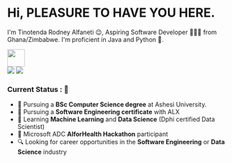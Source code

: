 <h1><span> Hi, PLEASURE TO HAVE YOU HERE. </span> </h1>

I'm Tinotenda Rodney Alfaneti 😉, Aspiring Software Developer 👨🏻‍💻 from Ghana/Zimbabwe. I'm proficient in Java and Python 🐍.

<img src="https://readme-typing-svg.herokuapp.com?vCenter=true&width=500&lines=Software+Developer;Java+and+Python+Developer+with+2%2B+Years+Experience;Passionate+about+Web+Development+and+Mobile+App+Development" height="40"/>

<div>
<a href="mailto: tinotendaalfaneti18@gmail.com">
<img src="https://img.shields.io/badge/-tinotendaalfaneti18%40gmail.com-7B83EB?&style=for-the-badge&logo=Microsoft-outlook&logoColor=white" ></a>    <a href="https://www.linkedin.com/in/billpwchan1998/"><img src="https://img.shields.io/badge/Tinotenda-%230077B5.svg?&style=for-the-badge&logo=linkedin&logoColor=white" ></a>  
</div>

### Current Status : 📡

- 💼 Pursuing a <strong>BSc Computer Science degree</strong> at Ashesi University.
- 💼 Pursuing a <strong>Software Engineering certificate</strong> with ALX
- 🌱 Learning <strong>Machine Learning</strong> and <strong>Data Science</strong> (Dphi certified Data Scientist)
- 🌱 Microsoft ADC <strong>AIforHealth Hackathon</strong> participant
- 🔍 Looking for career opportunities in the <strong>Software Engineering</strong> or <strong>Data Science</strong> industry
